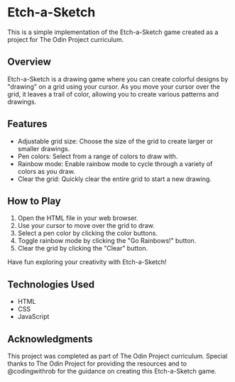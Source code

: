 # Etch-a-Sketch

This is a simple implementation of the Etch-a-Sketch game created as a project for The Odin Project curriculum.

## Overview

Etch-a-Sketch is a drawing game where you can create colorful designs by "drawing" on a grid using your cursor. As you move your cursor over the grid, it leaves a trail of color, allowing you to create various patterns and drawings.

## Features

- Adjustable grid size: Choose the size of the grid to create larger or smaller drawings.
- Pen colors: Select from a range of colors to draw with.
- Rainbow mode: Enable rainbow mode to cycle through a variety of colors as you draw.
- Clear the grid: Quickly clear the entire grid to start a new drawing.

## How to Play

1. Open the HTML file in your web browser.
2. Use your cursor to move over the grid to draw.
3. Select a pen color by clicking the color buttons.
4. Toggle rainbow mode by clicking the "Go Rainbows!" button.
5. Clear the grid by clicking the "Clear" button.

Have fun exploring your creativity with Etch-a-Sketch!

## Technologies Used

- HTML
- CSS
- JavaScript

## Acknowledgments

This project was completed as part of The Odin Project curriculum. Special thanks to The Odin Project for providing the resources and to @codingwithrob for the guidance on creating this Etch-a-Sketch game.
